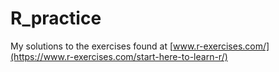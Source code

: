 # R_practice
My solutions to the exercises found at [www.r-exercises.com/](https://www.r-exercises.com/start-here-to-learn-r/)
